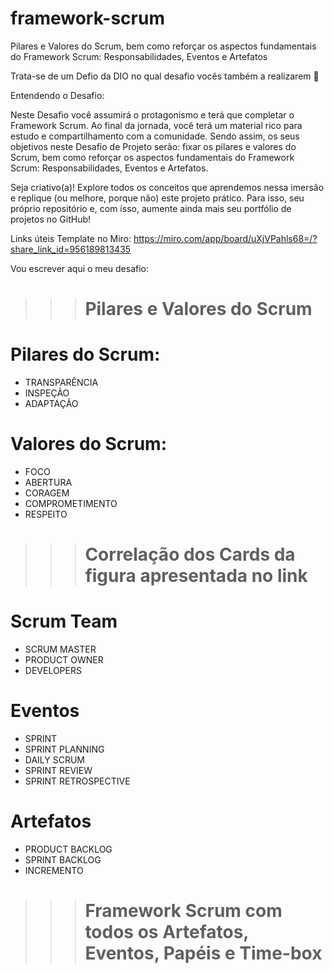 # framework-scrum
Pilares e Valores do Scrum, bem como reforçar os aspectos fundamentais do Framework Scrum: Responsabilidades, Eventos e Artefatos

Trata-se de um Defio da DIO no qual desafio vocês também a realizarem 🚀

Entendendo o Desafio:

Neste Desafio você assumirá o protagonismo e terá que completar o Framework Scrum. Ao final da jornada, você terá um material rico para estudo e compartilhamento com a comunidade. Sendo assim, os seus objetivos neste Desafio de Projeto serão: fixar os pilares e valores do Scrum, bem como reforçar os aspectos fundamentais do Framework Scrum: Responsabilidades, Eventos e Artefatos. 

Seja criativo(a)! Explore todos os conceitos que aprendemos nessa imersão e replique (ou melhore, porque não) este projeto prático. Para isso, seu próprio repositório e, com isso, aumente ainda mais seu portfólio de projetos no GitHub!

Links úteis
Template no Miro: https://miro.com/app/board/uXjVPahls68=/?share_link_id=956189813435 

Vou escrever aqui o meu desafio:

>>> # Pilares e Valores do Scrum
# Pilares do Scrum:
- TRANSPARÊNCIA
- INSPEÇÃO
- ADAPTAÇÃO
# Valores do Scrum:
- FOCO
- ABERTURA
- CORAGEM 
- COMPROMETIMENTO
- RESPEITO

>>> # Correlação dos Cards da figura apresentada no link
# Scrum Team
- SCRUM MASTER
- PRODUCT OWNER
- DEVELOPERS
# Eventos 
- SPRINT
- SPRINT PLANNING
- DAILY SCRUM
- SPRINT REVIEW
- SPRINT RETROSPECTIVE
# Artefatos
- PRODUCT BACKLOG
- SPRINT BACKLOG
- INCREMENTO

>>> # Framework Scrum com todos os Artefatos, Eventos, Papéis e Time-box

 
